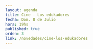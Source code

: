 ```yaml
---
layout: agenda
title: Cine - Los edukadores
fecha: Dom. 8 de Julio
hora: 19hs
published: true
orden: 3
link: /novedades/cine-los-edukadores
---
```


